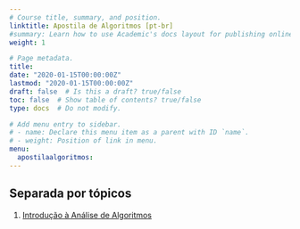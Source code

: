 ```yaml
---
# Course title, summary, and position.
linktitle: Apostila de Algoritmos [pt-br]
#summary: Learn how to use Academic's docs layout for publishing online courses, software documentation, and tutorials.
weight: 1

# Page metadata.
title: 
date: "2020-01-15T00:00:00Z"
lastmod: "2020-01-15T00:00:00Z"
draft: false  # Is this a draft? true/false
toc: false  # Show table of contents? true/false
type: docs  # Do not modify.

# Add menu entry to sidebar.
# - name: Declare this menu item as a parent with ID `name`.
# - weight: Position of link in menu.
menu:
  apostilaalgoritmos:
---
```


## Separada por tópicos
1. [Introdução à Análise de
   Algoritmos](1-analise-algoritmos-intro.pdf)
